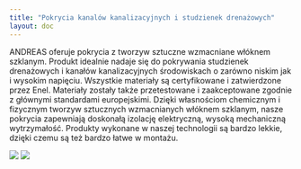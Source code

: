 ```yaml
---
title: "Pokrycia kanalów kanalizacyjnych i studzienek drenażowych"
layout: doc
---
```


ANDREAS oferuje pokrycia z tworzyw sztuczne wzmacniane włóknem szklanym. Produkt idealnie nadaje się do pokrywania studzienek drenażowych i kanałów kanalizacyjnych środowiskach o zarówno niskim jak i wysokim napięciu. Wszystkie materiały są certyfikowane i zatwierdzone przez Enel. Materiały zostały także przetestowane i zaakceptowane zgodnie z głównymi standardami europejskimi. Dzięki własnościom chemicznym i fizycznym tworzyw sztucznych wzmacnianych włóknem szklanym, nasze pokrycia zapewniają doskonałą izolację elektryczną, wysoką mechaniczną wytrzymałość. Produkty wykonane w naszej technologii są bardzo lekkie, dzięki czemu są też bardzo łatwe w montażu.

<img src="https://andreas-biz-pl.s3-eu-west-1.amazonaws.com/images/pokrycia.jpg" />
<img src="https://andreas-biz-pl.s3-eu-west-1.amazonaws.com/images/pokrycia2.jpg" />
